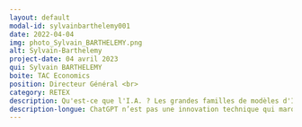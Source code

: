 ```yaml
---
layout: default
modal-id: sylvainbarthelemy001
date: 2022-04-04
img: photo_Sylvain_BARTHELEMY.png
alt: Sylvain-Barthelemy
project-date: 04 avril 2023
qui: Sylvain BARTHELEMY
boite: TAC Economics
position: Directeur Général <br>
category: RETEX
description: Qu'est-ce que l'I.A. ? Les grandes familles de modèles d'I.A. 
description-longue: ChatGPT n’est pas une innovation technique qui marquera la recherche en intelligence artificielle sur les grands modèles de langage. Et pourtant, cet outil a créé un bouleversement technologique et scientifique majeur dans nos sociétés. Et, cela, en quelques jours seulement ... L’intelligence artificielle, domaine qui était autrefois réservé aux seuls spécialistes de la data science, semble aujourd’hui accessible sans connaissances scientifiques particulières, et ceci, depuis un simple téléphone mobile. Mais de quoi parle-t-on exactement ? Qu’est-ce que l’I.A. ? Quelles sont les grandes familles de modèles et à quoi servent-elles ? Un modèle universel est-il possible ? Est-ce compliqué à mettre en œuvre ? Doit-on forcément avoir des millions de données et un supercalculateur à disposition ? Et finalement, comment démarrer un projet d’IA ?.
---
```


